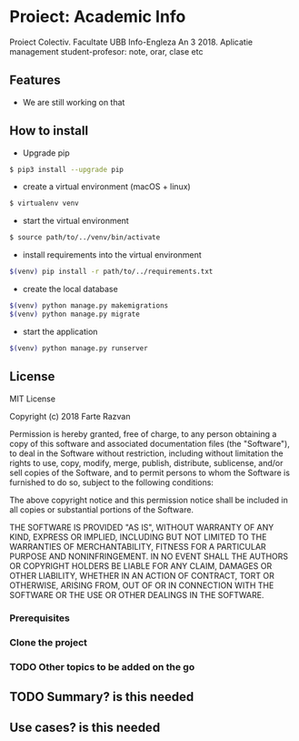 # Proiect: Academic Info

Proiect Colectiv. Facultate UBB Info-Engleza An 3 2018. Aplicatie management student-profesor: note, orar, clase etc

## Features
* We are still working on that

## How to install

- Upgrade pip

```bash
$ pip3 install --upgrade pip
```

- create a virtual environment (macOS + linux)
```bash
$ virtualenv venv
```

- start the virtual environment
```bash
$ source path/to/../venv/bin/activate
```

- install requirements into the virtual environment
```bash
$(venv) pip install -r path/to/../requirements.txt
```

- create the local database
```bash
$(venv) python manage.py makemigrations
$(venv) python manage.py migrate
```

- start the application
```bash
$(venv) python manage.py runserver
```

## License
MIT License

Copyright (c) 2018 Farte Razvan

Permission is hereby granted, free of charge, to any person obtaining a copy
of this software and associated documentation files (the "Software"), to deal
in the Software without restriction, including without limitation the rights
to use, copy, modify, merge, publish, distribute, sublicense, and/or sell
copies of the Software, and to permit persons to whom the Software is
furnished to do so, subject to the following conditions:

The above copyright notice and this permission notice shall be included in all
copies or substantial portions of the Software.

THE SOFTWARE IS PROVIDED "AS IS", WITHOUT WARRANTY OF ANY KIND, EXPRESS OR
IMPLIED, INCLUDING BUT NOT LIMITED TO THE WARRANTIES OF MERCHANTABILITY,
FITNESS FOR A PARTICULAR PURPOSE AND NONINFRINGEMENT. IN NO EVENT SHALL THE
AUTHORS OR COPYRIGHT HOLDERS BE LIABLE FOR ANY CLAIM, DAMAGES OR OTHER
LIABILITY, WHETHER IN AN ACTION OF CONTRACT, TORT OR OTHERWISE, ARISING FROM,
OUT OF OR IN CONNECTION WITH THE SOFTWARE OR THE USE OR OTHER DEALINGS IN THE
SOFTWARE.

### Prerequisites

### Clone the project

### TODO Other topics to be added on the go


## TODO Summary? is this needed

## Use cases? is this needed
